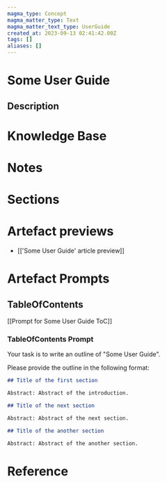 ```yaml
---
magma_type: Concept
magma_matter_type: Text
magma_matter_text_type: UserGuide
created_at: 2023-09-13 02:41:42.00Z
tags: []
aliases: []
---
```

# Some User Guide

## Description

<!-- 
What should "Some User Guide" cover?
-->


# Knowledge Base


# Notes


# Sections

<!--
Don't remove or edit this section.
The results of the generated table of contents will be copied to this place.

-->

# Artefact previews

- [['Some User Guide' article preview]]

# Artefact Prompts

## TableOfContents

[[Prompt for Some User Guide ToC]]

### TableOfContents Prompt

Your task is to write an outline of "Some User Guide".

Please provide the outline in the following format:

```markdown
## Title of the first section

Abstract: Abstract of the introduction.

## Title of the next section

Abstract: Abstract of the next section.

## Title of the another section

Abstract: Abstract of the another section.
```

<!--
Please don't change the general structure of this outline format. The section generator relies on an outline with sections.
-->


# Reference

